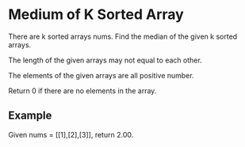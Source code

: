 # Medium of K Sorted Array

There are k sorted arrays nums. Find the median of the given k sorted arrays.

The length of the given arrays may not equal to each other.

The elements of the given arrays are all positive number.

Return 0 if there are no elements in the array.

## Example

Given nums = [[1],[2],[3]], return 2.00.
